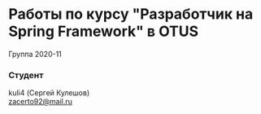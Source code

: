 # Работы по курсу "Разработчик на Spring Framework" в OTUS

Группа 2020-11

### Студент
kuli4 (Сергей Кулешов)<br>
zacerto92@mail.ru<br>
